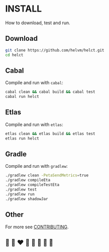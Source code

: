 # INSTALL

How to download, test and run.

## Download

```bash
git clone https://github.com/helvm/helct.git
cd helct
```

## Cabal

Compile and run with `cabal`:
```bash
cabal clean && cabal build && cabal test
cabal run helct
```

## Etlas

Compile and run with `etlas`:
```bash
etlas clean && etlas build && etlas test
etlas run helct
```

## Gradle

Compile and run with `gradlew`:
```bash
./gradlew clean -PetaSendMetrics=true
./gradlew compileEta
./gradlew compileTestEta
./gradlew test
./gradlew run
./gradlew shadowJar
```

## Other

For more see [CONTRIBUTING](../developers/CONTRIBUTING.md).

## 🦄 🌈 ❤️ 💛 💚 💙 🤍 🖤
